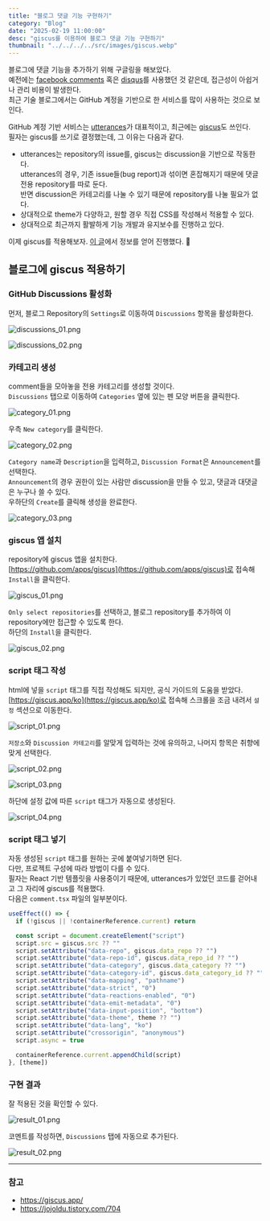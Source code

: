 ```yaml
---
title: "블로그 댓글 기능 구현하기"
category: "Blog"
date: "2025-02-19 11:00:00"
desc: "giscus를 이용하여 블로그 댓글 기능 구현하기"
thumbnail: "../../../../src/images/giscus.webp"
---
```


블로그에 댓글 기능을 추가하기 위해 구글링을 해보았다.<br>
예전에는 [facebook comments](https://developers.facebook.com/products/social-plugins/comments/) 혹은 [disqus](https://blog.disqus.com/)를 사용했던 것 같은데, 접근성이 아쉽거나 관리 비용이 발생한다.<br>
최근 기술 블로그에서는 GitHub 계정을 기반으로 한 서비스를 많이 사용하는 것으로 보인다.

GitHub 계정 기반 서비스는 [utterances](https://utteranc.es/)가 대표적이고, 최근에는 [giscus](https://giscus.app/)도 쓰인다.<br>
필자는 giscus를 쓰기로 결정했는데, 그 이유는 다음과 같다.

- utterances는 repository의 issue를, giscus는 discussion을 기반으로 작동한다.<br>utterances의 경우, 기존 issue들(bug report)과 섞이면 혼잡해지기 때문에 댓글 전용 repository를 따로 둔다.<br>반면 discussion은 카테고리를 나눌 수 있기 때문에 repository를 나눌 필요가 없다.
- 상대적으로 theme가 다양하고, 원할 경우 직접 CSS를 작성해서 적용할 수 있다.
- 상대적으로 최근까지 활발하게 기능 개발과 유지보수를 진행하고 있다.

이제 giscus를 적용해보자. [이 글](https://jojoldu.tistory.com/704)에서 정보를 얻어 진행했다. 🙏

## 블로그에 giscus 적용하기

### GitHub Discussions 활성화

먼저, 블로그 Repository의 `Settings`로 이동하여 `Discussions` 항목을 활성화한다.

![discussions_01.png](discussions_01.png)

![discussions_02.png](discussions_02.png)

### 카테고리 생성

comment들을 모아놓을 전용 카테고리를 생성할 것이다.<br>
`Discussions` 탭으로 이동하여 `Categories` 옆에 있는 펜 모양 버튼을 클릭한다.

![category_01.png](category_01.png)

우측 `New category`를 클릭한다.

![category_02.png](category_02.png)

`Category name`과 `Description`을 입력하고, `Discussion Format`은 `Announcement`를 선택한다.<br>
`Announcement`의 경우 권한이 있는 사람만 discussion을 만들 수 있고, 댓글과 대댓글은 누구나 쓸 수 있다.<br>
우하단의 `Create`를 클릭해 생성을 완료한다.

![category_03.png](category_03.png)

### giscus 앱 설치

repository에 giscus 앱을 설치한다.<br>
[https://github.com/apps/giscus](https://github.com/apps/giscus)로 접속해 `Install`을 클릭한다.

![giscus_01.png](giscus_01.png)

`Only select repositories`를 선택하고, 블로그 repository를 추가하여 이 repository에만 접근할 수 있도록 한다.<br>
하단의 `Install`을 클릭한다.

![giscus_02.png](giscus_02.png)

### script 태그 작성

html에 넣을 `script` 태그를 직접 작성해도 되지만, 공식 가이드의 도움을 받았다.
[https://giscus.app/ko](https://giscus.app/ko)로 접속해 스크롤을 조금 내려서 `설정` 섹션으로 이동한다.

![script_01.png](script_01.png)

`저장소`와 `Discussion 카테고리`를 알맞게 입력하는 것에 유의하고, 나머지 항목은 취향에 맞게 선택한다.

![script_02.png](script_02.png)

![script_03.png](script_03.png)

하단에 설정 값에 따른 `script` 태그가 자동으로 생성된다.

![script_04.png](script_04.png)

### script 태그 넣기

자동 생성된 `script` 태그를 원하는 곳에 붙여넣기하면 된다.<br>
다만, 프로젝트 구성에 따라 방법이 다를 수 있다.<br>
필자는 React 기반 템플릿을 사용중이기 때문에, utterances가 있었던 코드를 걷어내고 그 자리에 giscus를 적용했다.<br>
다음은 `comment.tsx` 파일의 일부분이다.

```ts
useEffect(() => {
  if (!giscus || !containerReference.current) return

  const script = document.createElement("script")
  script.src = giscus.src ?? ""
  script.setAttribute("data-repo", giscus.data_repo ?? "")
  script.setAttribute("data-repo-id", giscus.data_repo_id ?? "")
  script.setAttribute("data-category", giscus.data_category ?? "")
  script.setAttribute("data-category-id", giscus.data_category_id ?? "")
  script.setAttribute("data-mapping", "pathname")
  script.setAttribute("data-strict", "0")
  script.setAttribute("data-reactions-enabled", "0")
  script.setAttribute("data-emit-metadata", "0")
  script.setAttribute("data-input-position", "bottom")
  script.setAttribute("data-theme", theme ?? "")
  script.setAttribute("data-lang", "ko")
  script.setAttribute("crossorigin", "anonymous")
  script.async = true

  containerReference.current.appendChild(script)
}, [theme])
```

### 구현 결과

잘 적용된 것을 확인할 수 있다.

![result_01.png](result_01.png)

코멘트를 작성하면, `Discussions` 탭에 자동으로 추가된다.

![result_02.png](result_02.png)

---

### 참고

- https://giscus.app/
- https://jojoldu.tistory.com/704
